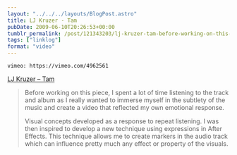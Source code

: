 ```yaml
---
layout: "../../../layouts/BlogPost.astro"
title: LJ Kruzer - Tam
pubDate: 2009-06-10T20:26:53+00:00
tumblr_permalink: /post/121343203/lj-kruzer-tam-before-working-on-this-piece-i
tags: ["linklog"]
format: "video"
---
```


`vimeo: https://vimeo.com/4962561`

[LJ Kruzer &#8211; Tam][1]

> Before working on this piece, I spent a lot of time listening to the track and album as I really wanted to immerse myself in the subtlety of the music and create a video that reflected my own emotional response.
>
> Visual concepts developed as a response to repeat listening. I was then inspired to develop a new technique using expressions in After Effects. This technique allows me to create markers in the audio track which can influence pretty much any effect or property of the visuals.

[1]: http://vimeo.com/4962561
